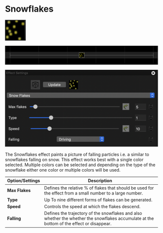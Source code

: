 # Snowflakes

![Icon](<../../.gitbook/assets/image (329).png>)

![Sequencer Grid](<../../.gitbook/assets/image (233) (1).png>)

![](<../../.gitbook/assets/image (503).png>)

The Snowflakes effect paints a picture of falling particles i.e. a similar to snowflakes falling on snow. This effect works best with a single color selected. Multiple colors can be selected and depending on the type of the snowflake either one color or multiple colors will be used.

| Option/Settings | Description                                                                                                                               |
| --------------- | ----------------------------------------------------------------------------------------------------------------------------------------- |
| **Max Flakes**  | Defines the relative % of flakes that should be used for the effect from a small number to a large number.                                |
| **Type**        | Up To nine different forms of flakes can be generated.                                                                                    |
| **Speed**       | Controls the speed at which the flakes descend.                                                                                           |
| **Falling**     | Defines the trajectory of the snowflakes and also whether the whether the snowflakes accumulate at the bottom of the effect or disappear. |
